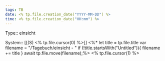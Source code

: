 ```yaml
---
tags: TB
date: <% tp.file.creation_date("YYYY-MM-DD") %>
time: <% tp.file.creation_date("HH:mm") %>
---
```

Type:: einsicht

System:: [[(S) <% tp.file.cursor(0) %>]]
<%*
let title = tp.file.title
var filename = "/Tagebuch/einsicht - "
if (!title.startsWith("Untitled")){
filename += title
}
await tp.file.move(filename);%>
<% tp.file.cursor(1) %>